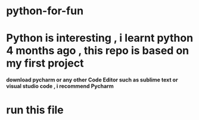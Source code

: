 # python-for-fun
# Python is interesting , i learnt python 4 months ago , this repo is based on my first project
 **download pycharm or any other Code Editor such as sublime text or visual studio code , i recommend Pycharm**
# run this file
